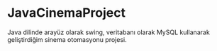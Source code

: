 # JavaCinemaProject
Java dilinde arayüz olarak swing, veritabanı olarak MySQL kullanarak geliştirdiğim sinema otomasyonu projesi.
